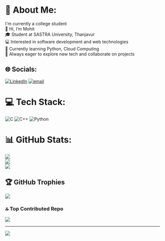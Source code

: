 # 💫 About Me:
I'm currently a college student<br>👋 Hi, I’m Mohit<br>🎓 Student at SASTRA University, Thanjavur<br>💻 Interested in software development and web technologies<br>🌱 Currently learning Python, Cloud Computing<br>🤝 Always eager to explore new tech and collaborate on projects

## 🌐 Socials:
[![LinkedIn](https://img.shields.io/badge/LinkedIn-%230077B5.svg?logo=linkedin&logoColor=white)](https://www.linkedin.com/in/mohit-arvind/) [![email](https://img.shields.io/badge/Email-D14836?logo=gmail&logoColor=white)](mailto:04mohit12@gmail.com) 

# 💻 Tech Stack:
![C](https://img.shields.io/badge/c-%2300599C.svg?style=for-the-badge&logo=c&logoColor=white) ![C++](https://img.shields.io/badge/c++-%2300599C.svg?style=for-the-badge&logo=c%2B%2B&logoColor=white) ![Python](https://img.shields.io/badge/python-3670A0?style=for-the-badge&logo=python&logoColor=ffdd54)
# 📊 GitHub Stats:
![](https://github-readme-stats.vercel.app/api?username=04mohit12&theme=rose_pine&hide_border=false&include_all_commits=false&count_private=false)<br/>
![](https://nirzak-streak-stats.vercel.app/?user=04mohit12&theme=rose_pine&hide_border=false)<br/>
![](https://github-readme-stats.vercel.app/api/top-langs/?username=04mohit12&theme=rose_pine&hide_border=false&include_all_commits=false&count_private=false&layout=compact)

## 🏆 GitHub Trophies
![](https://github-profile-trophy.vercel.app/?username=04mohit12&theme=radical&no-frame=false&no-bg=true&margin-w=4)

### 🔝 Top Contributed Repo
![](https://github-contributor-stats.vercel.app/api?username=04mohit12&limit=5&theme=dark&combine_all_yearly_contributions=true)

---
[![](https://visitcount.itsvg.in/api?id=04mohit12&icon=0&color=0)](https://visitcount.itsvg.in)

<!-- Proudly created with GPRM ( https://gprm.itsvg.in ) -->
